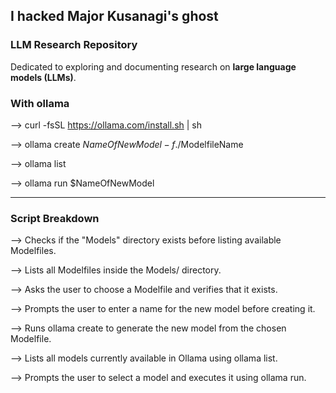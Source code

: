 ## I hacked Major Kusanagi's ghost

### LLM Research Repository

Dedicated to exploring and documenting research on **large language models (LLMs)**. 

### With ollama 

--> curl -fsSL https://ollama.com/install.sh | sh

--> ollama create $NameOfNewModel -f ./$ModelfileName

--> ollama list

--> ollama run $NameOfNewModel 

________________________________________________________________________________________________________________

### Script Breakdown

--> Checks if the "Models" directory exists before listing available Modelfiles.

--> Lists all Modelfiles inside the Models/ directory.

--> Asks the user to choose a Modelfile and verifies that it exists.

--> Prompts the user to enter a name for the new model before creating it.

--> Runs ollama create to generate the new model from the chosen Modelfile.

--> Lists all models currently available in Ollama using ollama list.

--> Prompts the user to select a model and executes it using ollama run.




